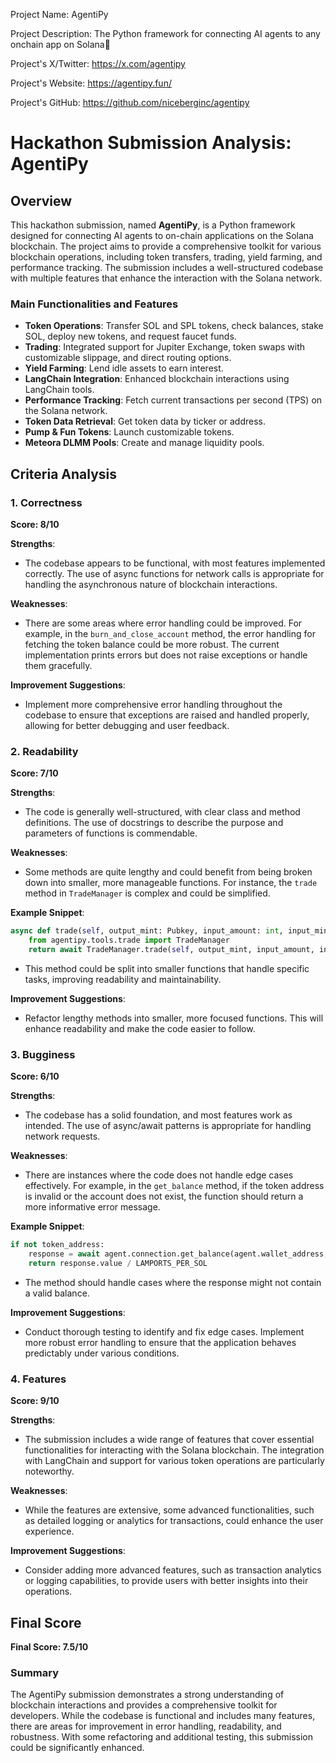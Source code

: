 
Project Name: AgentiPy


Project Description: The Python framework for connecting AI agents to any onchain app on Solana🐍


Project's X/Twitter: https://x.com/agentipy


Project's Website: https://agentipy.fun/


Project's GitHub: https://github.com/niceberginc/agentipy






# Hackathon Submission Analysis: AgentiPy

## Overview
This hackathon submission, named **AgentiPy**, is a Python framework designed for connecting AI agents to on-chain applications on the Solana blockchain. The project aims to provide a comprehensive toolkit for various blockchain operations, including token transfers, trading, yield farming, and performance tracking. The submission includes a well-structured codebase with multiple features that enhance the interaction with the Solana network.

### Main Functionalities and Features
- **Token Operations**: Transfer SOL and SPL tokens, check balances, stake SOL, deploy new tokens, and request faucet funds.
- **Trading**: Integrated support for Jupiter Exchange, token swaps with customizable slippage, and direct routing options.
- **Yield Farming**: Lend idle assets to earn interest.
- **LangChain Integration**: Enhanced blockchain interactions using LangChain tools.
- **Performance Tracking**: Fetch current transactions per second (TPS) on the Solana network.
- **Token Data Retrieval**: Get token data by ticker or address.
- **Pump & Fun Tokens**: Launch customizable tokens.
- **Meteora DLMM Pools**: Create and manage liquidity pools.

## Criteria Analysis

### 1. Correctness
**Score: 8/10**

**Strengths**:
- The codebase appears to be functional, with most features implemented correctly. The use of async functions for network calls is appropriate for handling the asynchronous nature of blockchain interactions.

**Weaknesses**:
- There are some areas where error handling could be improved. For example, in the `burn_and_close_account` method, the error handling for fetching the token balance could be more robust. The current implementation prints errors but does not raise exceptions or handle them gracefully.

**Improvement Suggestions**:
- Implement more comprehensive error handling throughout the codebase to ensure that exceptions are raised and handled properly, allowing for better debugging and user feedback.

### 2. Readability
**Score: 7/10**

**Strengths**:
- The code is generally well-structured, with clear class and method definitions. The use of docstrings to describe the purpose and parameters of functions is commendable.

**Weaknesses**:
- Some methods are quite lengthy and could benefit from being broken down into smaller, more manageable functions. For instance, the `trade` method in `TradeManager` is complex and could be simplified.

**Example Snippet**:
```python
async def trade(self, output_mint: Pubkey, input_amount: int, input_mint: Pubkey = None, slippage_bps: int = DEFAULT_OPTIONS["SLIPPAGE_BPS"]):
    from agentipy.tools.trade import TradeManager
    return await TradeManager.trade(self, output_mint, input_amount, input_mint, slippage_bps)
```
- This method could be split into smaller functions that handle specific tasks, improving readability and maintainability.

**Improvement Suggestions**:
- Refactor lengthy methods into smaller, more focused functions. This will enhance readability and make the code easier to follow.

### 3. Bugginess
**Score: 6/10**

**Strengths**:
- The codebase has a solid foundation, and most features work as intended. The use of async/await patterns is appropriate for handling network requests.

**Weaknesses**:
- There are instances where the code does not handle edge cases effectively. For example, in the `get_balance` method, if the token address is invalid or the account does not exist, the function should return a more informative error message.

**Example Snippet**:
```python
if not token_address:
    response = await agent.connection.get_balance(agent.wallet_address, commitment=Confirmed)
    return response.value / LAMPORTS_PER_SOL
```
- The method should handle cases where the response might not contain a valid balance.

**Improvement Suggestions**:
- Conduct thorough testing to identify and fix edge cases. Implement more robust error handling to ensure that the application behaves predictably under various conditions.

### 4. Features
**Score: 9/10**

**Strengths**:
- The submission includes a wide range of features that cover essential functionalities for interacting with the Solana blockchain. The integration with LangChain and support for various token operations are particularly noteworthy.

**Weaknesses**:
- While the features are extensive, some advanced functionalities, such as detailed logging or analytics for transactions, could enhance the user experience.

**Improvement Suggestions**:
- Consider adding more advanced features, such as transaction analytics or logging capabilities, to provide users with better insights into their operations.

## Final Score
**Final Score: 7.5/10**

### Summary
The AgentiPy submission demonstrates a strong understanding of blockchain interactions and provides a comprehensive toolkit for developers. While the codebase is functional and includes many features, there are areas for improvement in error handling, readability, and robustness. With some refactoring and additional testing, this submission could be significantly enhanced.